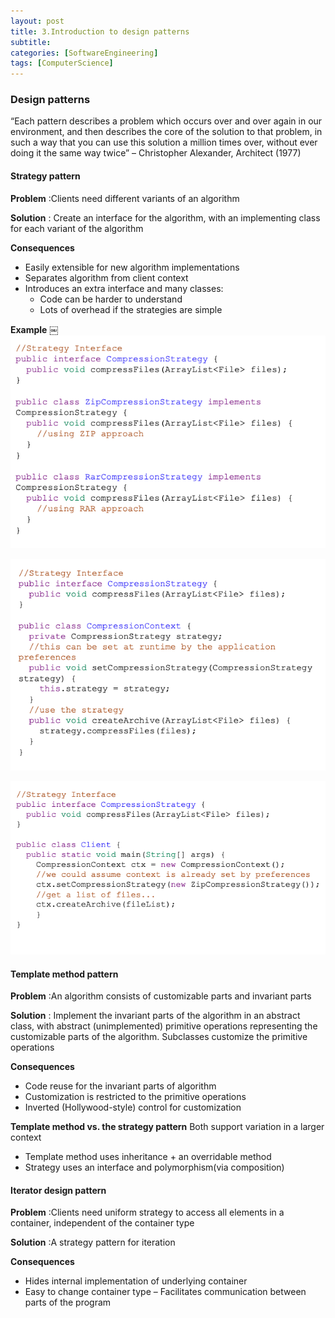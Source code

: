 ```yaml
---
layout: post
title: 3.Introduction to design patterns
subtitle: 
categories: [SoftwareEngineering]
tags: [ComputerScience]
---
```


### Design patterns 
“Each pattern describes a problem which occurs over and over again in our environment, and then describes the core of the solution to that problem, in such a way that you can use this solution a million times over, without ever doing it the same way twice” 
– Christopher Alexander, Architect (1977)

#### Strategy pattern 
**Problem**
:Clients need different variants of an algorithm 

**Solution**
: Create an interface for the algorithm, with an implementing class for each variant of the algorithm 

**Consequences**
- Easily extensible for new algorithm implementations
- Separates algorithm from client context
- Introduces an extra interface and many classes: 
    - Code can be harder to understand
    - Lots of overhead if the strategies are simple 

**Example**
￼
![1.1](/assets/images/se/3.1.png)

![1.1](/assets/images/se/3.2.png)

![1.1](/assets/images/se/3.3.png)


#### Template method pattern 
**Problem**
:An algorithm consists of customizable parts and invariant parts  

**Solution**
: Implement the invariant parts of the algorithm in an abstract class, with abstract (unimplemented) primitive operations representing the customizable parts of the algorithm. Subclasses customize the primitive operations  

**Consequences** 
- Code reuse for the invariant parts of algorithm
- Customization is restricted to the primitive operations
- Inverted (Hollywood-style) control for customization  

**Template method vs. the strategy pattern** 
Both support variation in a larger context 
- Template method uses inheritance + an overridable method 
- Strategy uses an interface and polymorphism(via composition)

#### Iterator design pattern 
**Problem**
:Clients need uniform strategy to access all elements in a container, independent of the container type 

**Solution**
:A strategy pattern for iteration 

**Consequences**
- Hides internal implementation of underlying container
- Easy to change container type – Facilitates communication between parts of the program 







